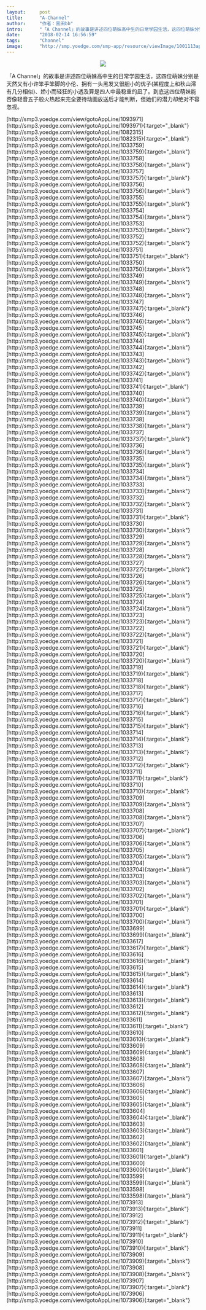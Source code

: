 ```yaml
---
layout:     post
title:      "A-Channel"
author:     "作者：黑田bb"
intro:      "「A Channel」的故事是讲述四位萌妹高中生的日常学园生活，这四位萌妹分别是天然又有小许笨手笨脚的小伦、拥有一头黑发又很胆小的优子(某程度上和秋山澪有几分相似)、娇小而轻狂的小透及算是四人中最稳重的凪了。到底这四位萌妹能否像轻音五子般火热起来完全要待动画放送后才能判断，但她们的潜力却绝对不容忽视。"
date:       "2018-02-14 16:56:59"
tags:       "Channel"
image:      "http://smp.yoedge.com/smp-app/resource/viewImage/1001113appline.png"
---
```

<div style="text-align: center">
<p><img src="http://smp.yoedge.com/smp-app/resource/viewImage/1001113appline.png"/></p>
</div>
<p class="post-meta">
<span>「A Channel」的故事是讲述四位萌妹高中生的日常学园生活，这四位萌妹分别是天然又有小许笨手笨脚的小伦、拥有一头黑发又很胆小的优子(某程度上和秋山澪有几分相似)、娇小而轻狂的小透及算是四人中最稳重的凪了。到底这四位萌妹能否像轻音五子般火热起来完全要待动画放送后才能判断，但她们的潜力却绝对不容忽视。</span>
</p>
[http://smp3.yoedge.com/view/gotoAppLine/1093971](http://smp3.yoedge.com/view/gotoAppLine/1093971){:target="_blank"}
[http://smp3.yoedge.com/view/gotoAppLine/1082315](http://smp3.yoedge.com/view/gotoAppLine/1082315){:target="_blank"}
[http://smp3.yoedge.com/view/gotoAppLine/1033759](http://smp3.yoedge.com/view/gotoAppLine/1033759){:target="_blank"}
[http://smp3.yoedge.com/view/gotoAppLine/1033758](http://smp3.yoedge.com/view/gotoAppLine/1033758){:target="_blank"}
[http://smp3.yoedge.com/view/gotoAppLine/1033757](http://smp3.yoedge.com/view/gotoAppLine/1033757){:target="_blank"}
[http://smp3.yoedge.com/view/gotoAppLine/1033756](http://smp3.yoedge.com/view/gotoAppLine/1033756){:target="_blank"}
[http://smp3.yoedge.com/view/gotoAppLine/1033755](http://smp3.yoedge.com/view/gotoAppLine/1033755){:target="_blank"}
[http://smp3.yoedge.com/view/gotoAppLine/1033754](http://smp3.yoedge.com/view/gotoAppLine/1033754){:target="_blank"}
[http://smp3.yoedge.com/view/gotoAppLine/1033753](http://smp3.yoedge.com/view/gotoAppLine/1033753){:target="_blank"}
[http://smp3.yoedge.com/view/gotoAppLine/1033752](http://smp3.yoedge.com/view/gotoAppLine/1033752){:target="_blank"}
[http://smp3.yoedge.com/view/gotoAppLine/1033751](http://smp3.yoedge.com/view/gotoAppLine/1033751){:target="_blank"}
[http://smp3.yoedge.com/view/gotoAppLine/1033750](http://smp3.yoedge.com/view/gotoAppLine/1033750){:target="_blank"}
[http://smp3.yoedge.com/view/gotoAppLine/1033749](http://smp3.yoedge.com/view/gotoAppLine/1033749){:target="_blank"}
[http://smp3.yoedge.com/view/gotoAppLine/1033748](http://smp3.yoedge.com/view/gotoAppLine/1033748){:target="_blank"}
[http://smp3.yoedge.com/view/gotoAppLine/1033747](http://smp3.yoedge.com/view/gotoAppLine/1033747){:target="_blank"}
[http://smp3.yoedge.com/view/gotoAppLine/1033746](http://smp3.yoedge.com/view/gotoAppLine/1033746){:target="_blank"}
[http://smp3.yoedge.com/view/gotoAppLine/1033745](http://smp3.yoedge.com/view/gotoAppLine/1033745){:target="_blank"}
[http://smp3.yoedge.com/view/gotoAppLine/1033744](http://smp3.yoedge.com/view/gotoAppLine/1033744){:target="_blank"}
[http://smp3.yoedge.com/view/gotoAppLine/1033743](http://smp3.yoedge.com/view/gotoAppLine/1033743){:target="_blank"}
[http://smp3.yoedge.com/view/gotoAppLine/1033742](http://smp3.yoedge.com/view/gotoAppLine/1033742){:target="_blank"}
[http://smp3.yoedge.com/view/gotoAppLine/1033741](http://smp3.yoedge.com/view/gotoAppLine/1033741){:target="_blank"}
[http://smp3.yoedge.com/view/gotoAppLine/1033740](http://smp3.yoedge.com/view/gotoAppLine/1033740){:target="_blank"}
[http://smp3.yoedge.com/view/gotoAppLine/1033739](http://smp3.yoedge.com/view/gotoAppLine/1033739){:target="_blank"}
[http://smp3.yoedge.com/view/gotoAppLine/1033738](http://smp3.yoedge.com/view/gotoAppLine/1033738){:target="_blank"}
[http://smp3.yoedge.com/view/gotoAppLine/1033737](http://smp3.yoedge.com/view/gotoAppLine/1033737){:target="_blank"}
[http://smp3.yoedge.com/view/gotoAppLine/1033736](http://smp3.yoedge.com/view/gotoAppLine/1033736){:target="_blank"}
[http://smp3.yoedge.com/view/gotoAppLine/1033735](http://smp3.yoedge.com/view/gotoAppLine/1033735){:target="_blank"}
[http://smp3.yoedge.com/view/gotoAppLine/1033734](http://smp3.yoedge.com/view/gotoAppLine/1033734){:target="_blank"}
[http://smp3.yoedge.com/view/gotoAppLine/1033733](http://smp3.yoedge.com/view/gotoAppLine/1033733){:target="_blank"}
[http://smp3.yoedge.com/view/gotoAppLine/1033732](http://smp3.yoedge.com/view/gotoAppLine/1033732){:target="_blank"}
[http://smp3.yoedge.com/view/gotoAppLine/1033731](http://smp3.yoedge.com/view/gotoAppLine/1033731){:target="_blank"}
[http://smp3.yoedge.com/view/gotoAppLine/1033730](http://smp3.yoedge.com/view/gotoAppLine/1033730){:target="_blank"}
[http://smp3.yoedge.com/view/gotoAppLine/1033729](http://smp3.yoedge.com/view/gotoAppLine/1033729){:target="_blank"}
[http://smp3.yoedge.com/view/gotoAppLine/1033728](http://smp3.yoedge.com/view/gotoAppLine/1033728){:target="_blank"}
[http://smp3.yoedge.com/view/gotoAppLine/1033727](http://smp3.yoedge.com/view/gotoAppLine/1033727){:target="_blank"}
[http://smp3.yoedge.com/view/gotoAppLine/1033726](http://smp3.yoedge.com/view/gotoAppLine/1033726){:target="_blank"}
[http://smp3.yoedge.com/view/gotoAppLine/1033725](http://smp3.yoedge.com/view/gotoAppLine/1033725){:target="_blank"}
[http://smp3.yoedge.com/view/gotoAppLine/1033724](http://smp3.yoedge.com/view/gotoAppLine/1033724){:target="_blank"}
[http://smp3.yoedge.com/view/gotoAppLine/1033723](http://smp3.yoedge.com/view/gotoAppLine/1033723){:target="_blank"}
[http://smp3.yoedge.com/view/gotoAppLine/1033722](http://smp3.yoedge.com/view/gotoAppLine/1033722){:target="_blank"}
[http://smp3.yoedge.com/view/gotoAppLine/1033721](http://smp3.yoedge.com/view/gotoAppLine/1033721){:target="_blank"}
[http://smp3.yoedge.com/view/gotoAppLine/1033720](http://smp3.yoedge.com/view/gotoAppLine/1033720){:target="_blank"}
[http://smp3.yoedge.com/view/gotoAppLine/1033719](http://smp3.yoedge.com/view/gotoAppLine/1033719){:target="_blank"}
[http://smp3.yoedge.com/view/gotoAppLine/1033718](http://smp3.yoedge.com/view/gotoAppLine/1033718){:target="_blank"}
[http://smp3.yoedge.com/view/gotoAppLine/1033717](http://smp3.yoedge.com/view/gotoAppLine/1033717){:target="_blank"}
[http://smp3.yoedge.com/view/gotoAppLine/1033716](http://smp3.yoedge.com/view/gotoAppLine/1033716){:target="_blank"}
[http://smp3.yoedge.com/view/gotoAppLine/1033715](http://smp3.yoedge.com/view/gotoAppLine/1033715){:target="_blank"}
[http://smp3.yoedge.com/view/gotoAppLine/1033714](http://smp3.yoedge.com/view/gotoAppLine/1033714){:target="_blank"}
[http://smp3.yoedge.com/view/gotoAppLine/1033713](http://smp3.yoedge.com/view/gotoAppLine/1033713){:target="_blank"}
[http://smp3.yoedge.com/view/gotoAppLine/1033712](http://smp3.yoedge.com/view/gotoAppLine/1033712){:target="_blank"}
[http://smp3.yoedge.com/view/gotoAppLine/1033711](http://smp3.yoedge.com/view/gotoAppLine/1033711){:target="_blank"}
[http://smp3.yoedge.com/view/gotoAppLine/1033710](http://smp3.yoedge.com/view/gotoAppLine/1033710){:target="_blank"}
[http://smp3.yoedge.com/view/gotoAppLine/1033709](http://smp3.yoedge.com/view/gotoAppLine/1033709){:target="_blank"}
[http://smp3.yoedge.com/view/gotoAppLine/1033708](http://smp3.yoedge.com/view/gotoAppLine/1033708){:target="_blank"}
[http://smp3.yoedge.com/view/gotoAppLine/1033707](http://smp3.yoedge.com/view/gotoAppLine/1033707){:target="_blank"}
[http://smp3.yoedge.com/view/gotoAppLine/1033706](http://smp3.yoedge.com/view/gotoAppLine/1033706){:target="_blank"}
[http://smp3.yoedge.com/view/gotoAppLine/1033705](http://smp3.yoedge.com/view/gotoAppLine/1033705){:target="_blank"}
[http://smp3.yoedge.com/view/gotoAppLine/1033704](http://smp3.yoedge.com/view/gotoAppLine/1033704){:target="_blank"}
[http://smp3.yoedge.com/view/gotoAppLine/1033703](http://smp3.yoedge.com/view/gotoAppLine/1033703){:target="_blank"}
[http://smp3.yoedge.com/view/gotoAppLine/1033702](http://smp3.yoedge.com/view/gotoAppLine/1033702){:target="_blank"}
[http://smp3.yoedge.com/view/gotoAppLine/1033701](http://smp3.yoedge.com/view/gotoAppLine/1033701){:target="_blank"}
[http://smp3.yoedge.com/view/gotoAppLine/1033700](http://smp3.yoedge.com/view/gotoAppLine/1033700){:target="_blank"}
[http://smp3.yoedge.com/view/gotoAppLine/1033699](http://smp3.yoedge.com/view/gotoAppLine/1033699){:target="_blank"}
[http://smp3.yoedge.com/view/gotoAppLine/1033617](http://smp3.yoedge.com/view/gotoAppLine/1033617){:target="_blank"}
[http://smp3.yoedge.com/view/gotoAppLine/1033616](http://smp3.yoedge.com/view/gotoAppLine/1033616){:target="_blank"}
[http://smp3.yoedge.com/view/gotoAppLine/1033615](http://smp3.yoedge.com/view/gotoAppLine/1033615){:target="_blank"}
[http://smp3.yoedge.com/view/gotoAppLine/1033614](http://smp3.yoedge.com/view/gotoAppLine/1033614){:target="_blank"}
[http://smp3.yoedge.com/view/gotoAppLine/1033613](http://smp3.yoedge.com/view/gotoAppLine/1033613){:target="_blank"}
[http://smp3.yoedge.com/view/gotoAppLine/1033612](http://smp3.yoedge.com/view/gotoAppLine/1033612){:target="_blank"}
[http://smp3.yoedge.com/view/gotoAppLine/1033611](http://smp3.yoedge.com/view/gotoAppLine/1033611){:target="_blank"}
[http://smp3.yoedge.com/view/gotoAppLine/1033610](http://smp3.yoedge.com/view/gotoAppLine/1033610){:target="_blank"}
[http://smp3.yoedge.com/view/gotoAppLine/1033609](http://smp3.yoedge.com/view/gotoAppLine/1033609){:target="_blank"}
[http://smp3.yoedge.com/view/gotoAppLine/1033608](http://smp3.yoedge.com/view/gotoAppLine/1033608){:target="_blank"}
[http://smp3.yoedge.com/view/gotoAppLine/1033607](http://smp3.yoedge.com/view/gotoAppLine/1033607){:target="_blank"}
[http://smp3.yoedge.com/view/gotoAppLine/1033606](http://smp3.yoedge.com/view/gotoAppLine/1033606){:target="_blank"}
[http://smp3.yoedge.com/view/gotoAppLine/1033605](http://smp3.yoedge.com/view/gotoAppLine/1033605){:target="_blank"}
[http://smp3.yoedge.com/view/gotoAppLine/1033604](http://smp3.yoedge.com/view/gotoAppLine/1033604){:target="_blank"}
[http://smp3.yoedge.com/view/gotoAppLine/1033603](http://smp3.yoedge.com/view/gotoAppLine/1033603){:target="_blank"}
[http://smp3.yoedge.com/view/gotoAppLine/1033602](http://smp3.yoedge.com/view/gotoAppLine/1033602){:target="_blank"}
[http://smp3.yoedge.com/view/gotoAppLine/1033601](http://smp3.yoedge.com/view/gotoAppLine/1033601){:target="_blank"}
[http://smp3.yoedge.com/view/gotoAppLine/1033600](http://smp3.yoedge.com/view/gotoAppLine/1033600){:target="_blank"}
[http://smp3.yoedge.com/view/gotoAppLine/1033599](http://smp3.yoedge.com/view/gotoAppLine/1033599){:target="_blank"}
[http://smp3.yoedge.com/view/gotoAppLine/1033598](http://smp3.yoedge.com/view/gotoAppLine/1033598){:target="_blank"}
[http://smp3.yoedge.com/view/gotoAppLine/1073913](http://smp3.yoedge.com/view/gotoAppLine/1073913){:target="_blank"}
[http://smp3.yoedge.com/view/gotoAppLine/1073912](http://smp3.yoedge.com/view/gotoAppLine/1073912){:target="_blank"}
[http://smp3.yoedge.com/view/gotoAppLine/1073911](http://smp3.yoedge.com/view/gotoAppLine/1073911){:target="_blank"}
[http://smp3.yoedge.com/view/gotoAppLine/1073910](http://smp3.yoedge.com/view/gotoAppLine/1073910){:target="_blank"}
[http://smp3.yoedge.com/view/gotoAppLine/1073909](http://smp3.yoedge.com/view/gotoAppLine/1073909){:target="_blank"}
[http://smp3.yoedge.com/view/gotoAppLine/1073908](http://smp3.yoedge.com/view/gotoAppLine/1073908){:target="_blank"}
[http://smp3.yoedge.com/view/gotoAppLine/1073907](http://smp3.yoedge.com/view/gotoAppLine/1073907){:target="_blank"}
[http://smp3.yoedge.com/view/gotoAppLine/1073906](http://smp3.yoedge.com/view/gotoAppLine/1073906){:target="_blank"}


